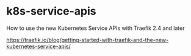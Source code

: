 # k8s-service-apis

 How to use the new Kubernetes Service APIs with Traefik 2.4 and later

 https://traefik.io/blog/getting-started-with-traefik-and-the-new-kubernetes-service-apis/
